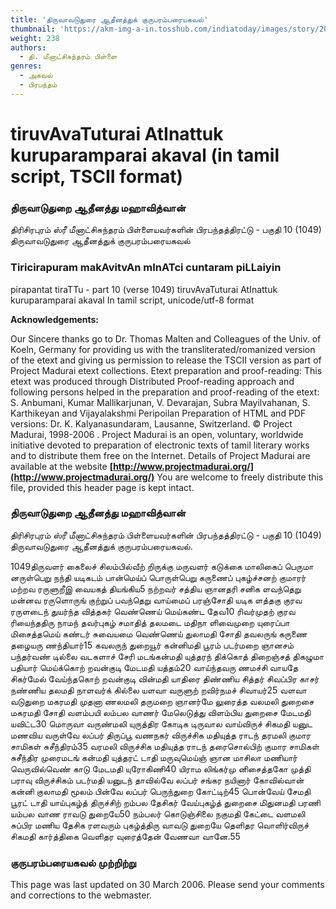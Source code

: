 ```yaml
---
title: 'திருவாவடுதுரை ஆதீனத்துக் குருபரம்பரையகவல்'
thumbnail: 'https://akm-img-a-in.tosshub.com/indiatoday/images/story/201911/saffron-770x433.jpeg?NbdQ1v2j67d5MD8B8kZ1Vck7M6rseCRO'
weight: 238
authors:
  - தி. மீனாட்சிசுந்தரம் பிள்ளை
genres:
  - அகவல்
  - பிரபந்தம்
---
```


# tiruvAvaTuturai AtInattuk kuruparamparai akaval (in tamil script, TSCII format)



### திருவாடுதுறை ஆதீனத்து மஹாவித்வான்
திரிசிரபுரம் ஸ்ரீ மீனாட்சிசுந்தரம் பிள்ளையவர்களின்
பிரபந்தத்திரட்டு - பகுதி 10 (1049)
திருவாவடுதுரை ஆதீனத்துக் குருபரம்பரையகவல்

### Tiricirapuram makAvitvAn mInATci cuntaram piLLaiyin
pirapantat tiraTTu - part 10 (verse 1049)
tiruvAvaTuturai AtInattuk kuruparamparai akaval
In tamil script, unicode/utf-8 format

**Acknowledgements:**

Our Sincere thanks go to Dr. Thomas Malten and Colleagues of the Univ. of Koeln, Germany
for providing us with the transliterated/romanized version of the etext and giving us permission
to release the TSCII version as part of Project Madurai etext collections.
Etext preparation and proof-reading: This etext was produced through Distributed Proof-reading approach
and following persons helped in the preparation and proof-reading of the etext:
S. Anbumani, Kumar Mallikarjunan, V. Devarajan, Subra Mayilvahanan, S. Karthikeyan and Vijayalakshmi Peripoilan
Preparation of HTML and PDF versions: Dr. K. Kalyanasundaram, Lausanne, Switzerland.
© Project Madurai, 1998-2006 .
Project Madurai is an open, voluntary, worldwide initiative devoted to preparation
of electronic texts of tamil literary works and to distribute them free on the Internet.
Details of Project Madurai are available at the website
**[http://www.projectmadurai.org/](http://www.projectmadurai.org/)**
You are welcome to freely distribute this file, provided this header page is kept intact.

### திருவாடுதுறை ஆதீனத்து மஹாவித்வான்
திரிசிரபுரம் ஸ்ரீ மீனாட்சிசுந்தரம் பிள்ளையவர்களின்
பிரபந்தத்திரட்டு - பகுதி 10 (1049)
திருவாவடுதுரை ஆதீனத்துக் குருபரம்பரையகவல்.

1049திருவளர் கைலைச் சிலம்பில்வீற் றிருக்கு
மருவளர் கடுக்கை மாலிகைப் பெருமா
னருள்பெறு நந்தி யடிகடம் பான்மெய்ப்
பொருள்பெறு கருணைப் புகழ்ச்சனற் குமாரர்
மற்றவ ரருளுறீஇ வையகத் தியங்கிய5 நற்றவர் சத்திய ஞானதரி சனிக
ளவந்தெறு மன்னவ ரருளொருங் குற்றுப்
பவந்தெறு வாய்மைப் பரஞ்சோதி யடிக
ளத்தகு குரவ ரருளடைந் துயர்ந்த
வித்தகர் வெண்ணெய் மெய்கண்ட தேவ10 ரிவர்முதற் குரவ ரியைந்ததிரு நாமந்
தவர்புகழ் சமாதித் தலமடை மதிநா
ளிவைமுறை யுரைப்பா மிசைத்தமெய் கண்டர்
சுவையமை வெண்ணெய் துலாமதி சோதி
தவலருங் கருணை தழையரு ணந்தியார்15 கவலருந் துறையூர் கன்னிமதி பூரம்
படர்மறை ஞானசம் பந்தர்வண் டில்லை
வடகளாச் சேரி மடங்கன்மதி யுத்தரந்
திக்கொத் திறைஞ்சத் திகழுமா பதியார்
மெய்க்கொற் றவன்குடி மேடமதி யத்தம்20 வாய்ந்தவரு ணமச்சி வாயதே சிகர்மேல்
வேய்ந்தகொற் றவன்குடி வின்மதி யாதிரை
திண்ணிய சித்தர் சிவப்பிர காசர்
நண்ணிய தலமதி நாளவர்க் கில்லை
யளவா வருளுற் றவிர்நமச் சிவாயர்25 வளவா வடுதுறை மகரமதி முதனா
ணலமலி தருமறை ஞானர்மே லுரைத்த
வலமலி துறைசை மகரமதி சோதி
வளம்பயி லம்பல வாணர் மேலெடுத்து
விளம்பிய துறைசை மேடமதி யவிட்ட30 மொருவா வருண்மலி யுருத்திர கோடிக
டிருவால வாய்விருச் சிகமதி யனுட
மணவிய வருள்வே லப்பர் திருப்பூ
வணநகர் விருச்சிக மதியுத்த ராடந்
தரமலி குமார சாமிகள் சுசீந்திரம்35 வரமலி விருச்சிக மதியுத்த ராடந்
தரைசொல்பிற் குமார சாமிகள் சுசீந்திர
முரைமடங் கன்மதி யுத்தரட் டாதி
மருவுமெய்ஞ் ஞான மாசிலா மணியார்
வெருவில்வெண் காடு மேடமதி யுரோகிணி40 யிராம லிங்கர்மு னிசைத்தகோ முத்தி
பராவு விருச்சிகம் படர்மதி யனுடந்
தாவில்வே லப்பர் சங்கர நயினார்
கோவில்வான் கன்னி குலாமதி மூலம்
பின்வே லப்பர் பெருந்துறை கோட்டிற்45 பொன்வேய் சேமதி பூரட் டாதி
யாய்புகழ்த் திருச்சிற் றம்பல தேசிகர்
வேய்புகழ்த் துறைசை மிதுனமதி பரணி
யம்பல வாண ராவடு துறையே50 நம்பலர் கொடுஞ்சிலை நகுமதி கேட்டை
வளமலி சுப்பிர மணிய தேசிக
ரளவரும் புகழ்த்திரு வாவடு துறையே
தெளிதர வொளிர்விருச் சிகமதி கார்த்திகை
வெளிதர வுரைத்தேன் வேணவா வானே.55

### குருபரம்பரையகவல் முற்றிற்று
This page was last updated on 30 March 2006.
Please send your comments and corrections to the webmaster.